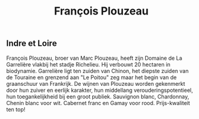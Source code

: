 ﻿---
title: François Plouzeau
huis:  Dom. de La Garrelière
dept:  Indre et Loire
regio: Touraine (Loire)
photo: plouzeaufr.jpg
layout: wijnhuis

wijnen:
    - naam:  Le Blanc de La Mariée'13
      ref:   Loi 
      app:   A.O.C. Touraine
      type:  Blanc sec
      cep:   Sauvignon blanc
      prijs: €9.52
      
      
    - naam:  Le Chenin de La Colline'12
      ref:   
      app:   A.O.C. Touraine
      type:  Blanc sec
      cep:   Chenin blanc
      prijs: €10.46
      
    - naam:  Le Rosé'14
      ref:   
      app:   A.O.C. Touraine
      type:  Rosé sec
      cep:   Cabernet franc
      prijs: €8.90
      
    - naam:  Gamay sans Tralala'13
      ref:  
      app:   A.O.C. Touraine
      type:  Rouge
      cep:   Gamay
      prijs: €10.59
      
    
      
    
    

---
Indre et Loire
--------------
François Plouzeau, broer van Marc Plouzeau, heeft zijn Domaine de La Garrelière vlakbij het stadje Richelieu. Hij verbouwt 20 hectaren in biodynamie. Garrelière ligt ten zuiden van Chinon, het diepste zuiden van de Touraine en grenzend aan "Le Poitou" zeg maar het begin van de graanschuur van Frankrijk.
De wijnen van Plouzeau worden gekenmerkt door hun zuiver en eerlijk karakter, hun middellang verouderingspotentieel, hun toegankelijkheid bij een groot publiek.
Sauvignon blanc, Chardonnay, Chenin blanc voor wit. Cabernet franc en Gamay voor rood.
Prijs-kwaliteit ten top!
